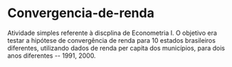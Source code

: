 # Convergencia-de-renda
 Atividade simples referente à discplina de Econometria I. O objetivo era testar a hipótese de convergência de renda para 10 estados brasileiros diferentes, utilizando dados de renda per capita dos municípios, para dois anos diferentes -- 1991, 2000.
